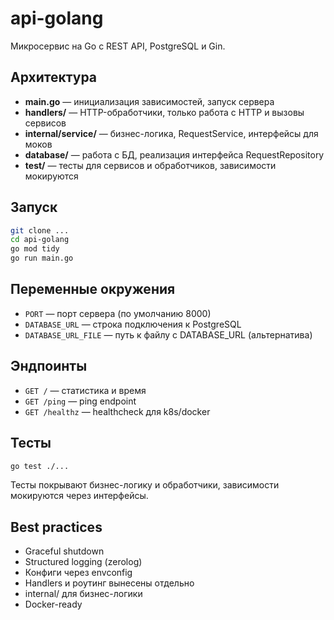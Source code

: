 # api-golang

Микросервис на Go с REST API, PostgreSQL и Gin.

## Архитектура

- **main.go** — инициализация зависимостей, запуск сервера
- **handlers/** — HTTP-обработчики, только работа с HTTP и вызовы сервисов
- **internal/service/** — бизнес-логика, RequestService, интерфейсы для моков
- **database/** — работа с БД, реализация интерфейса RequestRepository
- **test/** — тесты для сервисов и обработчиков, зависимости мокируются

## Запуск

```sh
git clone ...
cd api-golang
go mod tidy
go run main.go
```

## Переменные окружения

- `PORT` — порт сервера (по умолчанию 8000)
- `DATABASE_URL` — строка подключения к PostgreSQL
- `DATABASE_URL_FILE` — путь к файлу с DATABASE_URL (альтернатива)

## Эндпоинты

- `GET /` — статистика и время
- `GET /ping` — ping endpoint
- `GET /healthz` — healthcheck для k8s/docker

## Тесты

```sh
go test ./...
```

Тесты покрывают бизнес-логику и обработчики, зависимости мокируются через интерфейсы.

## Best practices
- Graceful shutdown
- Structured logging (zerolog)
- Конфиги через envconfig
- Handlers и роутинг вынесены отдельно
- internal/ для бизнес-логики
- Docker-ready 